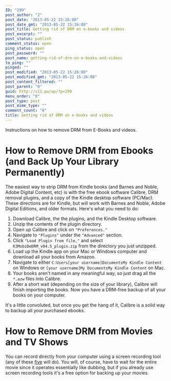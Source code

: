 ```yaml
---
ID: "299"
post_author: "2"
post_date: "2013-05-22 15:26:08"
post_date_gmt: "2013-05-22 15:26:08"
post_title: Getting rid of DRM on e-books and videos
post_excerpt: ""
post_status: publish
comment_status: open
ping_status: open
post_password: ""
post_name: getting-rid-of-drm-on-e-books-and-videos
to_ping: ""
pinged: ""
post_modified: "2013-05-22 15:26:08"
post_modified_gmt: "2013-05-22 15:26:08"
post_content_filtered: ""
post_parent: "0"
guid: http://s12.pw/wp/?p=299
menu_order: "0"
post_type: post
post_mime_type: ""
comment_count: "0"
title: Getting rid of DRM on e-books and videos
---
```


Instructions on how to remove DRM from E-Books and videos.

# How to Remove DRM from Ebooks (and Back Up Your Library Permanently)

The easiest way to strip DRM from Kindle books (and Barnes and Noble, Adobe Digital Content, etc) is with the free ebook software Calibre, DRM removal plugins, and a copy of the Kindle desktop software (PC/Mac). These directions are for Kindle, but will work with Barnes and Noble, Adobe Digital Editions, and older formats. Here's what you need to do:

1.  Download Calibre, the the plugins, and the Kindle Desktop software.
2.  Unzip the contents of the plugin directory.
3.  Open up Calibre and click on `"Preferences."`
4.  Navigate to `"Plugins"` under the `"Advanced"` section.
5.  Click `"Load Plugin from file,"` and select `K3MobiDeDRM_v04.5_plugin.zip` from the directory you just unzipped.
6.  Load up the Kindle app on your Mac or Windows computer and download all your books from Amazon.
7.  Navigate to either `C:Users[your username]DocumentsMy Kindle Content` on Windows or `[your username]My DocumentsMy Kindle Content` on Mac.
8.  Your books aren't named in any meaningful way, so just drag all the `*.azw` files into Calibre.
9.  After a short wait (depending on the size of your library), Calibre will finish importing the books. Now you have a DRM-free backup of all your books on your computer.

It's a little convoluted, but once you get the hang of it, Calibre is a solid way to backup all your purchased ebooks.

# How to Remove DRM from Movies and TV Shows

You can record directly from your computer using a screen recording tool (any of these [five](http://lifehacker.com/5839047/five-best-screencasting-or-screen-recording-tools) will do). You will, of course, have to wait for the entire movie since it operates essentially like dubbing, but if you already use screen recording tools it's a free option for backing up your movies.
